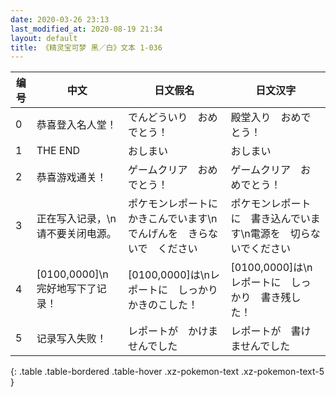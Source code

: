 ```yaml
---
date: 2020-03-26 23:13
last_modified_at: 2020-08-19 21:34
layout: default
title: 《精灵宝可梦 黑／白》文本 1-036
---
```

| 编号 | 中文 | 日文假名 | 日文汉字 |
| ---- | ---- | ---- | --- |
| 0 | 恭喜登入名人堂！ | でんどういり　おめでとう！ | 殿堂入り　おめでとう！ |
| 1 | THE END | おしまい | おしまい |
| 2 | 恭喜游戏通关！ | ゲームクリア　おめでとう！ | ゲームクリア　おめでとう！ |
| 3 | 正在写入记录，\n请不要关闭电源。 | ポケモンレポートに　かきこんでいます\nでんげんを　きらないで　ください | ポケモンレポートに　書き込んでいます\n電源を　切らないでください |
| 4 | [0100,0000]\n完好地写下了记录！ | [0100,0000]は\nレポートに　しっかり　かきのこした！ | [0100,0000]は\nレポートに　しっかり　書き残した！ |
| 5 | 记录写入失败！ | レポートが　かけませんでした | レポートが　書けませんでした |
{: .table .table-bordered .table-hover .xz-pokemon-text .xz-pokemon-text-5 }